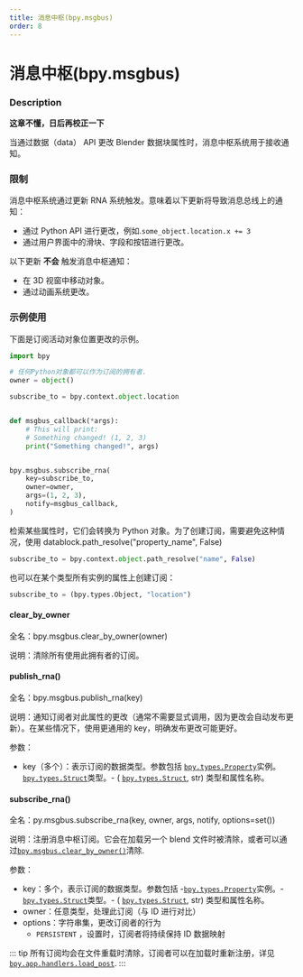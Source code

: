 ```yaml
---
title: 消息中枢(bpy.msgbus)
order: 8
---
```


# 消息中枢(bpy.msgbus)

### Description

**这章不懂，日后再校正一下**

当通过数据（data） API 更改 Blender 数据块属性时，消息中枢系统用于接收通知。

### 限制

消息中枢系统通过更新 RNA 系统触发。意味着以下更新将导致消息总线上的通知：

- 通过 Python API 进行更改，例如.`some_object.location.x += 3`
- 通过用户界面中的滑块、字段和按钮进行更改。

以下更新 **不会** 触发消息中枢通知：

- 在 3D 视窗中移动对象。
- 通过动画系统更改。

### 示例使用

下面是订阅活动对象位置更改的示例。

```python
import bpy

# 任何Python对象都可以作为订阅的拥有者.
owner = object()

subscribe_to = bpy.context.object.location


def msgbus_callback(*args):
    # This will print:
    # Something changed! (1, 2, 3)
    print("Something changed!", args)


bpy.msgbus.subscribe_rna(
    key=subscribe_to,
    owner=owner,
    args=(1, 2, 3),
    notify=msgbus_callback,
)

```

检索某些属性时，它们会转换为 Python 对象。为了创建订阅，需要避免这种情况，使用 datablock.path_resolve("property_name", False)

```python
subscribe_to = bpy.context.object.path_resolve("name", False)

```

也可以在某个类型所有实例的属性上创建订阅：

```python
subscribe_to = (bpy.types.Object, "location")
```

#### clear_by_owner

全名：bpy.msgbus.clear_by_owner(owner)

说明：清除所有使用此拥有者的订阅。

#### publish_rna()

全名：bpy.msgbus.publish_rna(key)

说明：通知订阅者对此属性的更改（通常不需要显式调用，因为更改会自动发布更新）。在某些情况下，使用更通用的 key，明确发布更改可能更好。

参数：

- key（多个）：表示订阅的数据类型。参数包括 [`bpy.types.Property`](https://docs.blender.org/api/current/bpy.types.Property.html#bpy.types.Property)实例。[`bpy.types.Struct`](https://docs.blender.org/api/current/bpy.types.Struct.html#bpy.types.Struct)类型。- ( [`bpy.types.Struct`](https://docs.blender.org/api/current/bpy.types.Struct.html#bpy.types.Struct), str) 类型和属性名称。

#### subscribe_rna()

全名：py.msgbus.subscribe_rna(key, owner, args, notify, options=set())

说明：注册消息中枢订阅。它会在加载另一个 blend 文件时被清除，或者可以通过[`bpy.msgbus.clear_by_owner()`](https://docs.blender.org/api/current/bpy.msgbus.html#bpy.msgbus.clear_by_owner"bpy.msgbus.clear_by_owner")清除.

参数：

- key：多个，表示订阅的数据类型。参数包括 -[`bpy.types.Property`](https://docs.blender.org/api/current/bpy.types.Property.html#bpy.types.Property)实例。-[`bpy.types.Struct`](https://docs.blender.org/api/current/bpy.types.Struct.html#bpy.types.Struct)类型。- ( [`bpy.types.Struct`](https://docs.blender.org/api/current/bpy.types.Struct.html#bpy.types.Struct), str) 类型和属性名称。
- owner：任意类型，处理此订阅（与 ID 进行对比）
- options：字符串集，更改订阅者的行为
  - `PERSISTENT` ，设置时，订阅者将持续保持 ID 数据映射

::: tip
所有订阅均会在文件重载时清除，订阅者可以在加载时重新注册，详见[`bpy.app.handlers.load_post`](https://docs.blender.org/api/current/bpy.app.handlers.html#bpy.app.handlers.load_post"bpy.app.handlers.load_post").
:::
